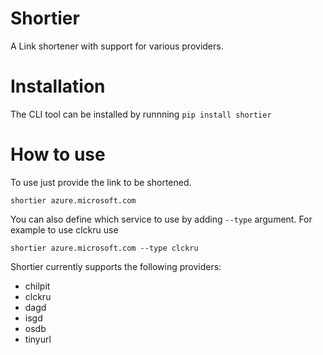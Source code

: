 # Shortier

A Link shortener with support for various providers.

# Installation

The CLI tool can be installed by runnning `pip install shortier`

# How to use

To use just provide the link to be shortened.

```shell
shortier azure.microsoft.com
```

You can also define which service to use by adding `--type` argument.
For example to use clckru use

```shell
shortier azure.microsoft.com --type clckru
```

Shortier currently supports the following providers:

* chilpit
* clckru
* dagd
* isgd
* osdb
* tinyurl
